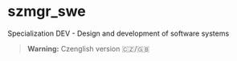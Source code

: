 # szmgr_swe

Specialization DEV - Design and development of software systems

> **Warning:** Czenglish version 🇨🇿/🇬🇧
